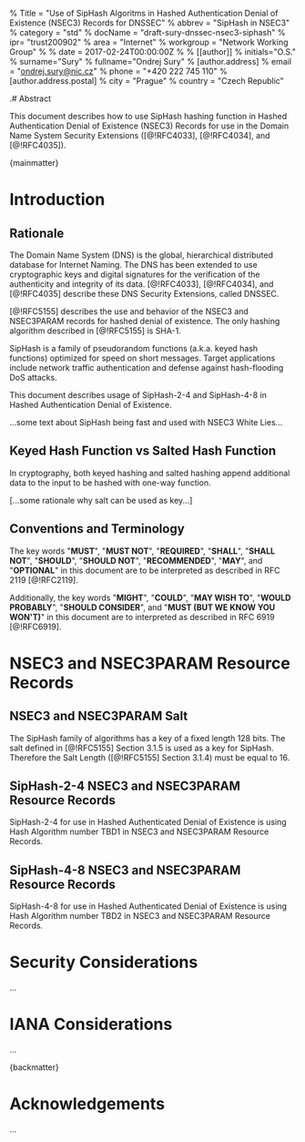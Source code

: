 % Title = "Use of SipHash Algoritms in Hashed Authentication Denial of Existence (NSEC3) Records for DNSSEC"
% abbrev = "SipHash in NSEC3"
% category = "std"
% docName = "draft-sury-dnssec-nsec3-siphash"
% ipr= "trust200902"
% area = "Internet"
% workgroup = "Network Working Group"
%
% date = 2017-02-24T00:00:00Z
%
% [[author]]
% initials="O.S."
% surname="Sury"
% fullname="Ondrej Sury"
%  [author.address]
%  email = "ondrej.sury@nic.cz"
%  phone = "+420 222 745 110"
%   [author.address.postal]
%   city = "Prague"
%   country = "Czech Republic"

.# Abstract

This document describes how to use SipHash hashing function in Hashed
Authentication Denial of Existence (NSEC3) Records for use in the
Domain Name System Security Extensions ([@!RFC4033], [@!RFC4034], and
[@!RFC4035]).

{mainmatter}

#  Introduction

## Rationale

The Domain Name System (DNS) is the global, hierarchical distributed
database for Internet Naming.  The DNS has been extended to use
cryptographic keys and digital signatures for the verification of the
authenticity and integrity of its data.  [@!RFC4033], [@!RFC4034], and
[@!RFC4035] describe these DNS Security Extensions, called DNSSEC.

[@!RFC5155] describes the use and behavior of the NSEC3 and NSEC3PARAM
records for hashed denial of existence.  The only hashing algorithm
described in [@!RFC5155] is SHA-1.

SipHash is a family of pseudorandom functions (a.k.a. keyed hash
functions) optimized for speed on short messages.  Target applications
include network traffic authentication and defense against
hash-flooding DoS attacks.

This document describes usage of SipHash-2-4 and SipHash-4-8 in Hashed
Authentication Denial of Existence.

...some text about SipHash being fast and used with NSEC3 White Lies...

## Keyed Hash Function vs Salted Hash Function

In cryptography, both keyed hashing and salted hashing append
additional data to the input to be hashed with one-way function.

[...some rationale why salt can be used as key...]

##  Conventions and Terminology

The key words "**MUST**", "**MUST NOT**", "**REQUIRED**", "**SHALL**", "**SHALL NOT**",
"**SHOULD**", "**SHOULD NOT**", "**RECOMMENDED**", "**MAY**", and "**OPTIONAL**" in this
document are to be interpreted as described in RFC 2119 [@!RFC2119].

Additionally, the key words "**MIGHT**", "**COULD**", "**MAY WISH TO**", "**WOULD
PROBABLY**", "**SHOULD CONSIDER**", and "**MUST (BUT WE KNOW YOU WON'T)**" in
this document are to interpreted as described in RFC 6919 [@!RFC6919].

#  NSEC3 and NSEC3PARAM Resource Records

## NSEC3 and NSEC3PARAM Salt

The SipHash family of algorithms has a key of a fixed length 128 bits.
The salt defined in [@!RFC5155] Section 3.1.5 is used as a key for
SipHash.  Therefore the Salt Length ([@!RFC5155] Section 3.1.4) must
be equal to 16.

## SipHash-2-4 NSEC3 and NSEC3PARAM Resource Records

SipHash-2-4 for use in Hashed Authenticated Denial of Existence is
using Hash Algorithm number TBD1 in NSEC3 and NSEC3PARAM Resource
Records.

## SipHash-4-8 NSEC3 and NSEC3PARAM Resource Records

SipHash-4-8 for use in Hashed Authenticated Denial of Existence is
using Hash Algorithm number TBD2 in NSEC3 and NSEC3PARAM Resource
Records.

#  Security Considerations

...

#  IANA Considerations

...

{backmatter}

# Acknowledgements

...

